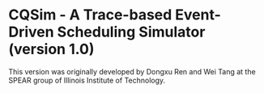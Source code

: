 # CQSim - A Trace-based Event-Driven Scheduling Simulator (version 1.0)
This version was originally developed by Dongxu Ren and Wei Tang at the SPEAR group of Illinois Institute of Technology. 
